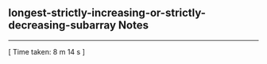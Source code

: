 <h2>longest-strictly-increasing-or-strictly-decreasing-subarray Notes</h2><hr>[ Time taken: 8 m 14 s ]